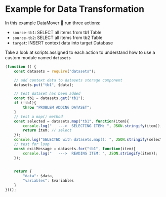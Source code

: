 # Example for Data Transformation #

In this example DataMover 🐼 run three actions:

 - `source-tb1`: SELECT all items from tb1 Table
 - `source-tb2`: SELECT all items from tb2 Table
 - `target`: INSERT context data into target Database

Take a look at scripts assigned to each action to understand how to use
a custom module named `datasets`

```javascript
(function () {
    const datasets = require("datasets");

    // add context data to datasets storage component
    datasets.put("tb1", $data);

    // test dataset has been added
    const tb1 = datasets.get("tb1");
    if (!tb1){
        throw "PROBLEM ADDING DATASET";
    }
    // test a map() method
    const selected = datasets.map("tb1", function(item){
        console.log("   --->  SELECTING ITEM: ", JSON.stringify(item));
        return item; // select
    });
    console.log("SELECTED with datasets.map(): ", JSON.stringify(selected));
    // test for loop
    const exitMessage = datasets.for("tb1", function(item){
        console.log("   --->  READING ITEM: ", JSON.stringify(item));
    });

   
    return {
        "data": $data,
        "variables": $variables
    }
})();
```
